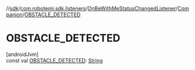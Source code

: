 //[sdk](../../../../index.md)/[com.robotemi.sdk.listeners](../../index.md)/[OnBeWithMeStatusChangedListener](../index.md)/[Companion](index.md)/[OBSTACLE_DETECTED](-o-b-s-t-a-c-l-e_-d-e-t-e-c-t-e-d.md)

# OBSTACLE_DETECTED

[androidJvm]\
const val [OBSTACLE_DETECTED](-o-b-s-t-a-c-l-e_-d-e-t-e-c-t-e-d.md): [String](https://kotlinlang.org/api/latest/jvm/stdlib/kotlin/-string/index.html)
